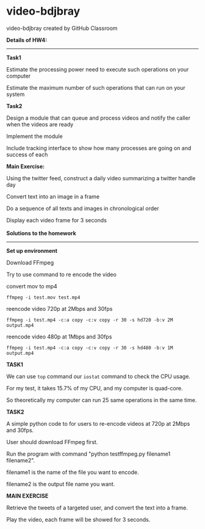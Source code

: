 # video-bdjbray
video-bdjbray created by GitHub Classroom

**Details of HW4:**
***
**Task1**

Estimate the processing power need to execute such operations on your computer

Estimate the maximum number of such operations that can run on your system

**Task2**

Design a module that can queue and process videos and notify the caller when the videos are ready

Implement the module

Include tracking interface to show how many processes are going on and success of each

**Main Exercise:** 

Using the twitter feed, construct a daily video summarizing a twitter handle day

Convert text into an image in a frame

Do a sequence of all texts and images in chronological order

Display each video frame for 3 seconds
<br />
<br />
**Solutions to the homework**
***

**Set up environment**

Download FFmpeg

Try to use command to re encode the video

convert mov to mp4  

`ffmpeg -i test.mov test.mp4`  

reencode video 720p at 2Mbps and 30fps

`ffmpeg -i test.mp4 -c:a copy -c:v copy -r 30 -s hd720 -b:v 2M output.mp4`

reencode video 480p at 1Mbps and 30fps

`ffmpeg -i test.mp4 -c:a copy -c:v copy -r 30 -s hd480 -b:v 1M output.mp4`

**TASK1**

We can use `top` command our `iostat` command to check the CPU usage.

For my test, it takes 15.7% of my CPU, and my computer is quad-core.

So theoretically my computer can run 25 same operations in the same time.

**TASK2**

A simple python code to for users to re-encode videos at 720p at 2Mbps and 30fps.

User should download FFmpeg first.

Run the program with command "python testffmpeg.py filename1 filename2".

filename1 is the name of the file you want to encode.

filename2 is the output file name you want.

**MAIN EXERCISE**

Retrieve the tweets of a targeted user, and convert the text into a frame.

Play the video, each frame will be showed for 3 seconds.












